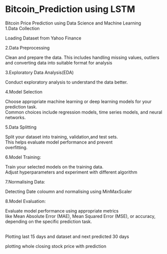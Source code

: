 # Bitcoin_Prediction using LSTM
Bitcoin  Price Prediction using Data Science and Machine Learning<br>
1.Data Collection
<p>Loading Dataset from Yahoo Finance<p>
2.Data Preprocessing
  <p>Clean and prepare the data. 
   This includes handling missing values, outliers 
    and converting data into suitable format 
   for analysis<p>
3.Exploratory Data Analysis(EDA)
<p>Conduct exploratory analysis to understand the data better.<p>
4.Model Selection
<p>Choose appropriate machine learning or deep learning
  models for your prediction task.<br>
  Common choices include  regression models,
  time series models,
 and neural networks.<p>
5.Data Splitting<br>
<p>Split your dataset into training, validation,and test sets.<br> 
 This helps evaluate model performance and prevent<br> overfitting.<p>
6.Model Training: <br>
<p>Train your selected models on the training data. <br>
  Adjust hyperparameters and experiment with different algorithm<p>
7.Normalising Data:<br>
  <p>Detecting Date coloumn and normalising using MinMaxScaler<p> 
8.Model Evaluation:<br>
<p>Evaluate model performance using appropriate metrics<br> 
 like Mean Absolute Error (MAE), 
 Mean Squared Error (MSE), or accuracy, depending on the specific 
 prediction task.<p><br>
 Plotting last 15 days and dataset and next predicted 30 days<br>
<p>plotting whole closing stock price with prediction<p>
